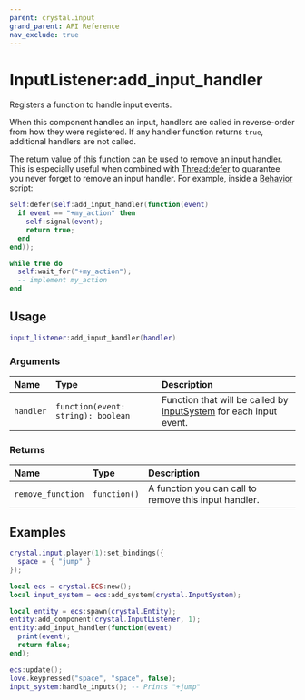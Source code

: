 ```yaml
---
parent: crystal.input
grand_parent: API Reference
nav_exclude: true
---
```


# InputListener:add_input_handler

Registers a function to handle input events.

When this component handles an input, handlers are called in reverse-order from how they were registered. If any handler function returns `true`, additional handlers are not called.

The return value of this function can be used to remove an input handler. This is especially useful when combined with [Thread:defer](/crystal/api/script/thread_defer) to guarantee you never forget to remove an input handler. For example, inside a [Behavior](/crystal/api/script/behavior) script:

```lua
self:defer(self:add_input_handler(function(event)
  if event == "+my_action" then
    self:signal(event);
    return true;
  end
end));

while true do
  self:wait_for("+my_action");
  -- implement my_action
end
```

## Usage

```lua
input_listener:add_input_handler(handler)
```

### Arguments

| Name      | Type                               | Description                                                                       |
| :-------- | :--------------------------------- | :-------------------------------------------------------------------------------- |
| `handler` | `function(event: string): boolean` | Function that will be called by [InputSystem](input_system) for each input event. |

### Returns

| Name              | Type         | Description                                           |
| :---------------- | :----------- | :---------------------------------------------------- |
| `remove_function` | `function()` | A function you can call to remove this input handler. |

## Examples

```lua
crystal.input.player(1):set_bindings({
  space = { "jump" }
});

local ecs = crystal.ECS:new();
local input_system = ecs:add_system(crystal.InputSystem);

local entity = ecs:spawn(crystal.Entity);
entity:add_component(crystal.InputListener, 1);
entity:add_input_handler(function(event)
  print(event);
  return false;
end);

ecs:update();
love.keypressed("space", "space", false);
input_system:handle_inputs(); -- Prints "+jump"
```
